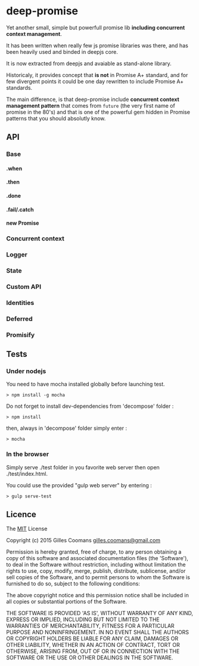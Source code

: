# deep-promise

Yet another small, simple but powerfull promise lib __including concurrent context management__.

It has been written when really few js promise libraries was there, and has been heavily used and binded in deepjs core.

It is now extracted from deepjs and avaiable as stand-alone library.

Historicaly, it provides concept that __is not__ in Promise A+ standard, and for few divergent points it could be one day rewritten to include Promise A+ standards.

The main difference, is that deep-promise include __concurrent context management pattern__ that comes from `future` (the very first name of promise in the 80's) and that is one of the powerful gem hidden in Promise patterns that you should absolutly know.

## API

### Base

#### .when

#### .then

#### .done 

#### .fail/.catch 

#### new Promise

### Concurrent context

### Logger

### State

### Custom API

### Identities

### Deferred

### Promisify

## Tests

### Under nodejs

You need to have mocha installed globally before launching test. 
```
> npm install -g mocha
```
Do not forget to install dev-dependencies from 'decompose' folder :
```
> npm install
```

then, always in 'decompose' folder simply enter :
```
> mocha
```

### In the browser

Simply serve ./test folder in you favorite web server then open ./test/index.html.

You could use the provided "gulp web server" by entering :
```
> gulp serve-test
```

## Licence

The [MIT](http://opensource.org/licenses/MIT) License

Copyright (c) 2015 Gilles Coomans <gilles.coomans@gmail.com>

Permission is hereby granted, free of charge, to any person obtaining a copy of this software and associated documentation files (the 'Software'), to deal in the Software without restriction, including without limitation the rights to use, copy, modify, merge, publish, distribute, sublicense, and/or sell copies of the Software, and to permit persons to whom the Software is furnished to do so, subject to the following conditions:

The above copyright notice and this permission notice shall be included in all copies or substantial portions of the Software.

THE SOFTWARE IS PROVIDED 'AS IS', WITHOUT WARRANTY OF ANY KIND, EXPRESS OR IMPLIED, INCLUDING BUT NOT LIMITED TO THE WARRANTIES OF MERCHANTABILITY, FITNESS FOR A PARTICULAR PURPOSE AND NONINFRINGEMENT. IN NO EVENT SHALL THE AUTHORS OR COPYRIGHT HOLDERS BE LIABLE FOR ANY CLAIM, DAMAGES OR OTHER LIABILITY, WHETHER IN AN ACTION OF CONTRACT, TORT OR OTHERWISE, ARISING FROM, OUT OF OR IN CONNECTION WITH THE SOFTWARE OR THE USE OR OTHER DEALINGS IN THE SOFTWARE.